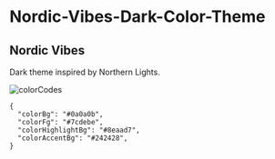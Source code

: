 # Nordic-Vibes-Dark-Color-Theme

## Nordic Vibes

Dark theme inspired by Northern Lights.

![colorCodes](https://github.com/yigitsr/Nordic-Vibes-Dark-Color-Theme/assets/55548182/780f89ca-c5e8-4b77-b815-124233c401f7)


```
{
  "colorBg": "#0a0a0b",
  "colorFg": "#7cdebe",
  "colorHighlightBg": "#8eaad7",
  "colorAccentBg": "#242428",   
}
```
